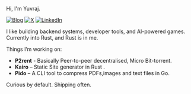 Hi, I'm Yuvraj.

[![Blog](https://img.shields.io/badge/Blog-111827?logo=feather&logoColor=white)](https://yuvraj-dev.me/blog)
[![X](https://img.shields.io/badge/X-000?logo=x&logoColor=white)](https://x.com/yuvicodes)
[![LinkedIn](https://img.shields.io/badge/LinkedIn-0077B5?logo=linkedin&logoColor=white)](https://www.linkedin.com/in/yuvrajbiswal)

I like building backend systems, developer tools, and AI-powered games.  
Currently into Rust, and Rust is in me.

Things I’m working on:

- **P2rent** - Basically Peer-to-peer decentralised, Micro Bit-torrent.
- **Kairo** – Static Site generator in Rust .  
- **Pido** – A CLI tool to compress PDFs,images and text files in Go.

Curious by default. Shipping often.
